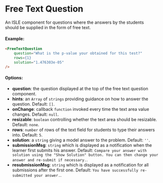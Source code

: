 # Free Text Question

An ISLE component for questions where the answers by the students should be supplied in the form of free text.

#### Example:

``` html
<FreeTextQuestion 
    question="What is the p-value your obtained for this test?" 
    rows={1} 
    solution="1.476303e-05" 
/>
``` 

#### Options:

* __question__: the question displayed at the top of the free text question component.
* __hints__: an `Array` of `strings` providing guidance on how to answer the question. Default: `[]`.
* __onChange__: callback `function` invoked every time the text area value changes. Default: `null`.
* __resizable__: `boolean` controlling whether the text area should be resizable. Default: `none`.
* __rows__: `number` of rows of the text field for students to type their answers into. Default: `5`.
* __solution__: a `string` giving a model answer to the problem. Default: `''`.
* __submissionMsg__: `string` which is displayed as a notification when the learner first submits his answer. Default: `Compare your answer with solution using the "Show Solution" button. You can then change your answer and re-submit if necessary.`.
* __resubmissionMsg__: `string` which is displayed as a notification for all submissions after the first one. Default: `You have successfully re-submitted your answer.`.
